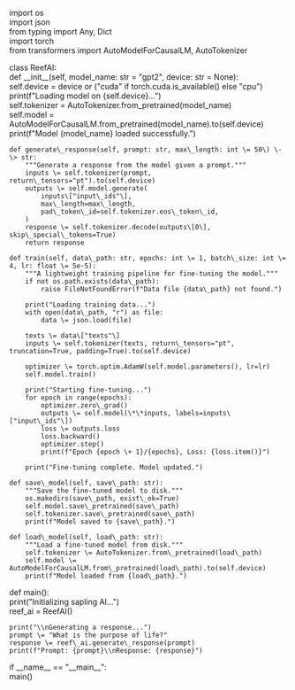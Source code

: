 import os  
import json  
from typing import Any, Dict  
import torch  
from transformers import AutoModelForCausalLM, AutoTokenizer

class ReefAI:  
    def \_\_init\_\_(self, model\_name: str \= "gpt2", device: str \= None):  
        self.device \= device or ("cuda" if torch.cuda.is\_available() else "cpu")  
        print(f"Loading model on {self.device}...")  
        self.tokenizer \= AutoTokenizer.from\_pretrained(model\_name)  
        self.model \= AutoModelForCausalLM.from\_pretrained(model\_name).to(self.device)  
        print(f"Model {model\_name} loaded successfully.")

    def generate\_response(self, prompt: str, max\_length: int \= 50\) \-\> str:  
        """Generate a response from the model given a prompt."""  
        inputs \= self.tokenizer(prompt, return\_tensors="pt").to(self.device)  
        outputs \= self.model.generate(  
            inputs\["input\_ids"\],  
            max\_length=max\_length,  
            pad\_token\_id=self.tokenizer.eos\_token\_id,  
        )  
        response \= self.tokenizer.decode(outputs\[0\], skip\_special\_tokens=True)  
        return response

    def train(self, data\_path: str, epochs: int \= 1, batch\_size: int \= 4, lr: float \= 5e-5):  
        """A lightweight training pipeline for fine-tuning the model."""  
        if not os.path.exists(data\_path):  
            raise FileNotFoundError(f"Data file {data\_path} not found.")  
          
        print("Loading training data...")  
        with open(data\_path, "r") as file:  
            data \= json.load(file)  
          
        texts \= data\["texts"\]  
        inputs \= self.tokenizer(texts, return\_tensors="pt", truncation=True, padding=True).to(self.device)

        optimizer \= torch.optim.AdamW(self.model.parameters(), lr=lr)  
        self.model.train()

        print("Starting fine-tuning...")  
        for epoch in range(epochs):  
            optimizer.zero\_grad()  
            outputs \= self.model(\*\*inputs, labels=inputs\["input\_ids"\])  
            loss \= outputs.loss  
            loss.backward()  
            optimizer.step()  
            print(f"Epoch {epoch \+ 1}/{epochs}, Loss: {loss.item()}")

        print("Fine-tuning complete. Model updated.")

    def save\_model(self, save\_path: str):  
        """Save the fine-tuned model to disk."""  
        os.makedirs(save\_path, exist\_ok=True)  
        self.model.save\_pretrained(save\_path)  
        self.tokenizer.save\_pretrained(save\_path)  
        print(f"Model saved to {save\_path}.")

    def load\_model(self, load\_path: str):  
        """Load a fine-tuned model from disk."""  
        self.tokenizer \= AutoTokenizer.from\_pretrained(load\_path)  
        self.model \= AutoModelForCausalLM.from\_pretrained(load\_path).to(self.device)  
        print(f"Model loaded from {load\_path}.")

def main():  
    print("Initializing sapling AI...")  
    reef\_ai \= ReefAI()

    print("\\nGenerating a response...")  
    prompt \= "What is the purpose of life?"  
    response \= reef\_ai.generate\_response(prompt)  
    print(f"Prompt: {prompt}\\nResponse: {response}")

if \_\_name\_\_ \== "\_\_main\_\_":  
    main()  
